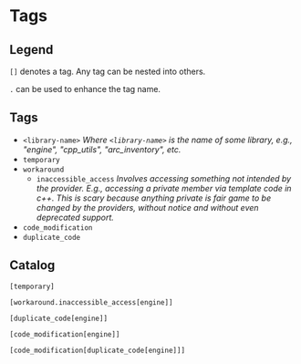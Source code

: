 # Tags

## Legend

`[]` denotes a tag. Any tag can be nested into others.

`.` can be used to enhance the tag name.

## Tags

- `<library-name>` *Where `<library-name>` is the name of some library, e.g., "engine", "cpp_utils", "arc_inventory", etc.*
- `temporary`
- `workaround`
    - `inaccessible_access` *Involves accessing something not intended by the provider. E.g., accessing a private member via template code in c++. This is scary because anything private is fair game to be changed by the providers, without notice and without even deprecated support.*
- `code_modification`
- `duplicate_code`

## Catalog

`[temporary]`

`[workaround.inaccessible_access[engine]]`

`[duplicate_code[engine]]`

`[code_modification[engine]]`

`[code_modification[duplicate_code[engine]]]`
